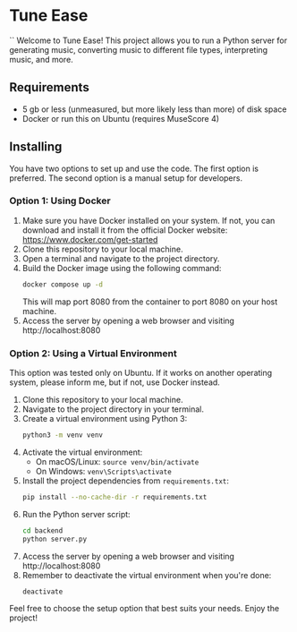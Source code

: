 # Tune Ease
``
Welcome to Tune Ease! This project allows you to run a Python server for generating music, converting music to different file types, interpreting music, and more. 

## Requirements

- 5 gb or less (unmeasured, but more likely less than more) of disk space
- Docker or run this on Ubuntu (requires MuseScore 4)


## Installing
You have two options to set up and use the code. The first option is preferred. The second option is a manual setup for developers.

### Option 1: Using Docker

1. Make sure you have Docker installed on your system. If not, you can download and install it from the official Docker website: https://www.docker.com/get-started
2. Clone this repository to your local machine.
3. Open a terminal and navigate to the project directory.
4. Build the Docker image using the following command:
   ```sh
   docker compose up -d
   ```
   This will map port 8080 from the container to port 8080 on your host machine.
6. Access the server by opening a web browser and visiting http://localhost:8080

### Option 2: Using a Virtual Environment

This option was tested only on Ubuntu. If it works on another operating system, please inform me, but if not, use Docker instead.
1. Clone this repository to your local machine.
2. Navigate to the project directory in your terminal.
3. Create a virtual environment using Python 3:
   ```sh
   python3 -m venv venv
   ```
4. Activate the virtual environment:
   - On macOS/Linux: `source venv/bin/activate`
   - On Windows: `venv\Scripts\activate`
5. Install the project dependencies from `requirements.txt`:
   ```sh
   pip install --no-cache-dir -r requirements.txt
   ```
6. Run the Python server script:
   ```sh
   cd backend
   python server.py
   ```
7. Access the server by opening a web browser and visiting http://localhost:8080
8. Remember to deactivate the virtual environment when you're done:
   ```sh
   deactivate
   ```

Feel free to choose the setup option that best suits your needs. Enjoy the project!
```